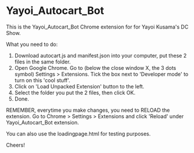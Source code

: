# Yayoi_Autocart_Bot

This is the Yayoi_Autocart_Bot Chrome extension for for Yayoi Kusama's DC Show.

What you need to do:

1. Download autocart.js and manifest.json into your computer, put these 2 files in the same folder.
2. Open Google Chrome. Go to (below the close window X, the 3 dots symbol) Settings > Extensions. Tick the box next to 'Developer mode' to turn on this 'cool stuff'.
3. Click on 'Load Unpacked Extension' button to the left.
4. Select the folder you put the 2 files, then click OK.
5. Done.

REMEMBER, everytime you make changes, you need to RELOAD the extension. 
Go to Chrome > Settings > Extensions and click 'Reload' under Yayoi_Autocart_Bot extension.

You can also use the loadingpage.html for testing purposes.

Cheers!
